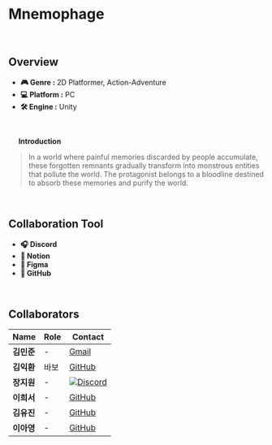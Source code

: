 # Mnemophage
<br>

## Overview
- **🎮 Genre :** 2D Platformer, Action-Adventure
- **💻 Platform :** PC
- **🛠 Engine :** Unity
<br>

&nbsp;&nbsp;&nbsp;&nbsp; **Introduction**
> In a world where painful memories discarded by people accumulate, these forgotten remnants gradually transform into monstrous entities that pollute the world. The protagonist belongs to a bloodline destined to absorb these memories and purify the world.</p>
<br>

## Collaboration Tool
- **🎧 Discord** 
- **📝 Notion** 
- **🎨 Figma**
- **🐙 GitHub** 

<br>

## Collaborators  

| Name | Role | Contact |
|------|------|--------|
| **김민준** | - | [Gmail](https://github.com/username1) |
| **김익환** | 바보 | [GitHub](https://github.com/username2) |
| **장지원** | - | [![Discord](https://img.shields.io/badge/-333333.svg?&style=flat&logo=discord&logoColor=D9E6F2&label=)](https://www.discord.com/users/826455342350073887)  |
| **이희서** | - | [GitHub](https://github.com/username5) |
| **김유진** | -  | [GitHub](https://github.com/username3) |
| **이아영** | -  | [GitHub](https://github.com/username4) |
